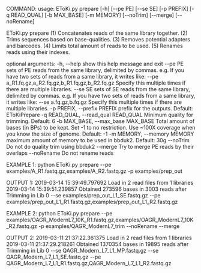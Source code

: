 COMMAND:
usage: EToKi.py prepare [-h] [--pe PE] [--se SE] [-p PREFIX] [-q READ_QUAL]
    [-b MAX_BASE] [-m MEMORY] [--noTrim] [--merge]
    [--noRename]

EToKi.py prepare
(1) Concatenates reads of the same library together.
(2) Trims sequences based on base-qualities.
(3) Removes potential adapters and barcodes.
(4) Limits total amount of reads to be used.
(5) Renames reads using their indexes.

optional arguments:
    -h, --help            show this help message and exit
    --pe PE               sets of PE reads from the same library, delimited by commas.
        e.g.
        If you have two sets of reads from a same library, it writes like:
        --pe a_R1.fq.gz,a_R2.fq.gz,b_R1.fq.gz,b_R2.fq.gz
        Specify this multiple times if there are multiple libraries.
    --se SE               sets of SE reads from the same library, delimited by commas.
        e.g.
        If you have two sets of reads from a same library, it writes like:
        --se a.fq.gz,b.fq.gz
        Specify this multiple times if there are multiple libraries.
    -p PREFIX, --prefix PREFIX
        prefix for the outputs. Default: EToKiPrepare
    -q READ_QUAL, --read_qual READ_QUAL
        Minimum quality for trimming. Default: 6
    -b MAX_BASE, --max_base MAX_BASE
        Total amount of bases (in BPs) to be kept. Set -1 to no restriction. Use ~100X coverage when you know the size of genome. Default: -1
    -m MEMORY, --memory MEMORY
        maximum amount of memory to be used in bbduk2. Default: 30g
    --noTrim              Do not do quality trim using bbduk2
    --merge               Try to merge PE reads by their overlaps
    --noRename            Do not rename reads

EXAMPLE 1:
python EToKi.py prepare --pe examples/A_R1.fastq.gz,examples/A_R2.fastq.gz -p examples/prep_out

OUTPUT 1:
2019-03-14 15:39:49.797692      Load in 2 read files from 1 libraries
2019-03-14 15:39:51.239857      Obtained 273596 bases in 3003 reads after Trimming in Lib 0
--se examples/prep_out_L1_SE.fastq.gz --pe examples/prep_out_L1_R1.fastq.gz,examples/prep_out_L1_R2.fastq.gz


EXAMPLE 2:
python EToKi.py prepare --pe examples/OAGR_ModernL7_10K_R1.fastq.gz,examples/OAGR_ModernL7_10K_R2.fastq.gz -p examples/QAGR_ModernL7_trim --noRename --merge

OUTPUT 2:
2019-03-11 21:37:22.361375      Load in 2 read files from 1 libraries
2019-03-11 21:37:29.218261      Obtained 1370354 bases in 19895 reads after Trimming in Lib 0
--se QAGR_Modern_L7_L1_MP.fastq.gz --se QAGR_Modern_L7_L1_SE.fastq.gz --pe QAGR_Modern_L7_L1_R1.fastq.gz,QAGR_Modern_L7_L1_R2.fastq.gz
